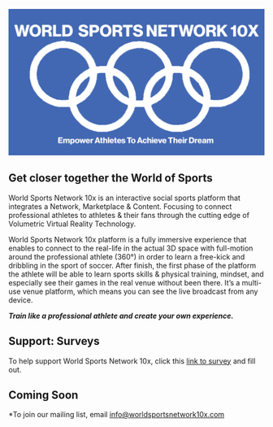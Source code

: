 


![](/images/leeslogojpeg.jpg)


       


## Get closer together the World of Sports

World Sports Network 10x is an interactive social sports platform that integrates a Network, Marketplace & Content. Focusing to connect professional athletes to athletes & their fans through the cutting edge of Volumetric Virtual Reality Technology.

World Sports Network 10x platform is a fully immersive experience that enables to connect to the real-life in the actual 3D space with full-motion around the professional athlete (360°) in order to learn a free-kick and dribbling in the sport of soccer. After finish, the first phase of the platform the athlete will be able to learn sports skills & physical training, mindset, and especially see their games in the real venue without been there. It’s a multi-use venue platform, which means you can see the live broadcast from any device.

***Train like a professional athlete and create your own experience.***

## Support: Surveys
To help support World Sports Network 10x, click this [link to survey](https://forms.gle/qCB7x28kM2rjUCCA6) and fill out.

## Coming Soon
*To join our mailing list, email info@worldsportsnetwork10x.com
